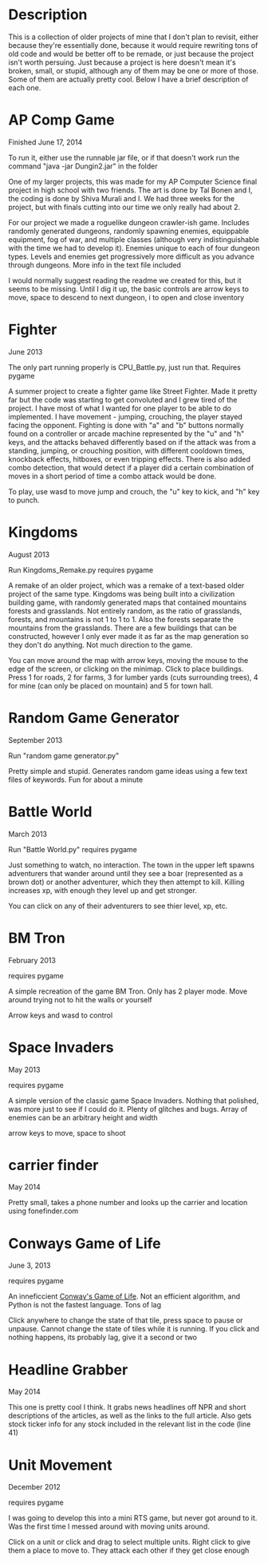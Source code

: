 Description
=====
This is a collection of older projects of mine that I don't plan to revisit, either because they're essentially done, because it would require rewriting tons of old code and would be better off to be remade, or just because the project isn't worth persuing. Just because a project is here doesn't mean it's broken, small, or stupid, although any of them may be one or more of those. Some of them are actually pretty cool. Below I have a brief description of each one.

AP Comp Game
====
Finished June 17, 2014

To run it, either use the runnable jar file, or if that doesn't work run the command "java -jar Dungin2.jar" in the folder

One of my larger projects, this was made for my AP Computer Science final project in high school with two friends. The art is done by Tal Bonen and I, the coding is done by Shiva Murali and I. We had three weeks for the project, but with finals cutting into our time we only really had about 2.

For our project we made a roguelike dungeon crawler-ish game. Includes randomly generated dungeons, randomly spawning enemies, equippable equipment, fog of war, and multiple classes (although very indistinguishable with the time we had to develop it). Enemies unique to each of four dungeon types. Levels and enemies get progressively more difficult as you advance through dungeons. More info in the text file included

I would normally suggest reading the readme we created for this, but it seems to be missing. Until I dig it up, the basic controls are arrow keys to move, space to descend to next dungeon, i to open and close inventory

Fighter
====
June 2013

The only part running properly is CPU_Battle.py, just run that. Requires pygame

A summer project to create a fighter game like Street Fighter. Made it pretty far but the code was starting to get convoluted and I grew tired of the project. I have most of what I wanted for one player to be able to do implemented. I have movement - jumping, crouching, the player stayed facing the opponent. Fighting is done with "a" and "b" buttons normally found on a controller or arcade machine represented by the "u" and "h" keys, and the attacks behaved differently based on if the attack was from a standing, jumping, or crouching position, with different cooldown times, knockback effects, hitboxes, or even tripping effects. There is also added combo detection, that would detect if a player did a certain combination of moves in a short period of time a combo attack would be done.

To play, use wasd to move jump and crouch, the "u" key to kick, and "h" key to punch.

Kingdoms
====
August 2013

Run Kingdoms_Remake.py requires pygame

A remake of an older project, which was a remake of a text-based older project of the same type. Kingdoms was being built into a civilization building game, with randomly generated maps that contained mountains forests and grasslands. Not entirely random, as the ratio of grasslands, forests, and mountains is not 1 to 1 to 1. Also the forests separate the mountains from the grasslands. There are a few buildings that can be constructed, however I only ever made it as far as the map generation so they don't do anything. Not much direction to the game.

You can move around the map with arrow keys, moving the mouse to the edge of the screen, or clicking on the minimap. Click to place buildings. Press 1 for roads, 2 for farms, 3 for lumber yards (cuts surrounding trees), 4 for mine (can only be placed on mountain) and 5 for town hall.

Random Game Generator
====
September 2013

Run "random game generator.py"

Pretty simple and stupid. Generates random game ideas using a few text files of keywords. Fun for about a minute

Battle World
====
March 2013

Run "Battle World.py" requires pygame

Just something to watch, no interaction. The town in the upper left spawns adventurers that wander around until they see a boar (represented as a brown dot) or another adventurer, which they then attempt to kill. Killing increases xp, with enough they level up and get stronger.

You can click on any of their adventurers to see thier level, xp, etc.

BM Tron
====
February 2013

requires pygame

A simple recreation of the game BM Tron. Only has 2 player mode. Move around trying not to hit the walls or yourself

Arrow keys and wasd to control

Space Invaders
====
May 2013

requires pygame

A simple version of the classic game Space Invaders. Nothing that polished, was more just to see if I could do it. Plenty of glitches and bugs. Array of enemies can be an arbitrary height and width

arrow keys to move, space to shoot

carrier finder
====
May 2014

Pretty small, takes a phone number and looks up the carrier and location using fonefinder.com

Conways Game of Life
====
June 3, 2013

requires pygame

An inneficcient [Conway's Game of Life](https://en.wikipedia.org/wiki/Conway%27s_Game_of_Life). Not an efficient algorithm, and Python is not the fastest language. Tons of lag

Click anywhere to change the state of that tile, press space to pause or unpause. Cannot change the state of tiles while it is running. If you click and nothing happens, its probably lag, give it a second or two

Headline Grabber
====
May 2014

This one is pretty cool I think. It grabs news headlines off NPR and short descriptions of the articles, as well as the links to the full article. Also gets stock ticker info for any stock included in the relevant list in the code (line 41)

Unit Movement
====
December 2012

requires pygame

I was going to develop this into a mini RTS game, but never got around to it. Was the first time I messed around with moving units around.

Click on a unit or click and drag to select multiple units. Right click to give them a place to move to. They attack each other if they get close enough

